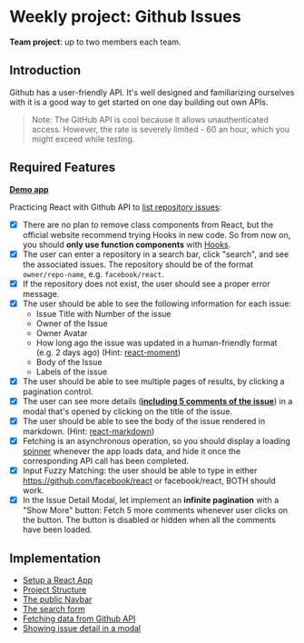 # Weekly project: Github Issues

**Team project**: up to two members each team.

## Introduction

Github has a user-friendly API. It's well designed and familiarizing ourselves with it is a good way to get started on one day building out own APIs.

>Note: The GitHub API is cool because it allows unauthenticated access. However, the rate is severely limited - 60 an hour, which you might exceed while testing. 

## Required Features

**[Demo app](https://gallant-edison-972273.netlify.app/)**

Practicing React with Github API to [list repository issues](https://developer.github.com/v3/issues/#list-repository-issues):

- [x] There are no plan to remove class components from React, but the official website recommend trying Hooks in new code. So from now on, you should **only use function components** with [Hooks](https://reactjs.org/docs/hooks-intro.html).
- [x] The user can enter a repository in a search bar, click "search", and see the associated issues. The repository should be of the format `owner/repo-name`, e.g. `facebook/react`.
- [x] If the repository does not exist, the user should see a proper error message.
- [x] The user should be able to see the following information for each issue:
  * Issue Title with Number of the issue
  * Owner of the Issue
  * Owner Avatar
  * How long ago the issue was updated in a human-friendly format (e.g. 2 days ago) (Hint: [react-moment](https://www.npmjs.com/package/react-moment#installing))
  * Body of the Issue
  * Labels of the issue
- [x] The user should be able to see multiple pages of results, by clicking a pagination control.
- [x] The user can see more details (**[including 5 comments of the issue](https://developer.github.com/v3/issues/comments/)**) in a modal that's opened by clicking on the title of the issue.
- [x] The user should be able to see the body of the issue rendered in markdown. (Hint: [react-markdown](https://github.com/rexxars/react-markdown))
- [x] Fetching is an asynchronous operation, so you should display a loading [spinner](https://www.npmjs.com/package/react-spinners) whenever the app loads data, and hide it once the corresponding API call has been completed.
- [x] Input Fuzzy Matching: the user should be able to type in either https://github.com/facebook/react or facebook/react, BOTH should work.
- [x] In the Issue Detail Modal, let implement an **infinite pagination** with a "Show More" button: Fetch 5 more comments whenever user clicks on the button. The button is disabled or hidden when all the comments have been loaded.

## Implementation

* [Setup a React App](./doc/00_setup_project.md)
* [Project Structure](./doc/01_project_structure.md)
* [The public Navbar](./doc/10_public_navbar.md)
* [The search form](./doc/11_search_form.md)
* [Fetching data from Github API](./doc/12_issue_list.md)
* [Showing issue detail in a modal](./doc/20_issue_modal.md)
